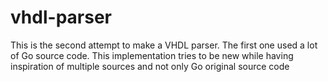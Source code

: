 # vhdl-parser
This is the second attempt to make a VHDL parser. The first one used a lot of Go source code. This implementation tries to be new while having inspiration of multiple sources and not only Go original source code
